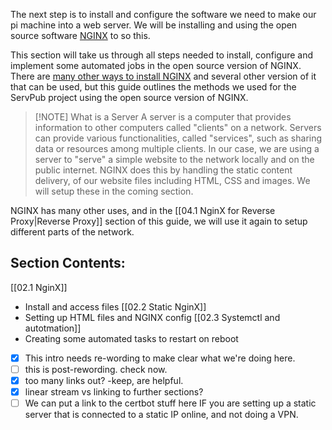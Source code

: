 
The next step is to install and configure the software we need to make our pi machine into a web server. We will be installing and using the open source software [NGINX](https://www.nginx.com/) to so this.

This section will take us through all steps needed to install, configure and implement some automated jobs in the open source version of NGINX. There are  [many other ways to install NGINX](https://docs.nginx.com/nginx/admin-guide/installing-nginx/installing-nginx-open-source/) and several other version of it that can be used, but this guide outlines the methods we used for the ServPub project using the open source version of NGINX.

> [!NOTE] What is a Server
> A server is a computer that provides information to other computers called "clients" on a network. Servers can provide various functionalities, called "services", such as sharing data or resources among multiple clients. 
> In our case, we are using a server to "serve" a simple website to the network locally and on the public internet. NGINX does this by handling the static content delivery, of our website files including HTML, CSS and images. We will setup these in the coming section.

NGINX has many other uses, and in the [[04.1 NginX for Reverse Proxy|Reverse Proxy]] section of this guide, we will use it again to setup different parts of the network.
## Section Contents:
[[02.1 NginX]]
- Install and access files
[[02.2 Static NginX]]
- Setting up HTML files and NGINX config
[[02.3 Systemctl and autotmation]]
- Creating some automated tasks to restart on reboot

- [x] This intro needs re-wording to make clear what we're doing here.
- [ ] this is post-rewording. check now.
- [x] too many links out? -keep, are helpful.
- [x] linear stream vs linking to further sections?
- [ ] We can put a link to the certbot stuff here IF you are setting up a static server that is connected to a static IP online, and not doing a VPN. 